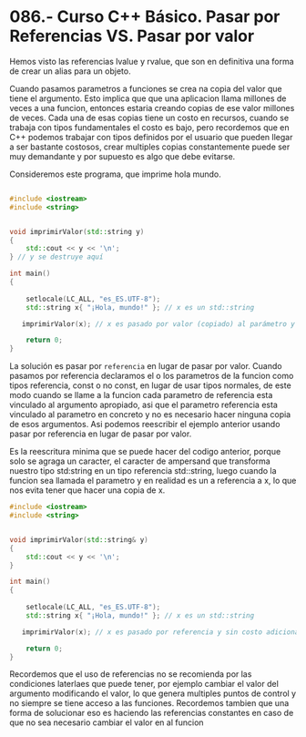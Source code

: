 086.- Curso C++ Básico. Pasar por Referencias VS. Pasar por valor
===

Hemos visto las referencias lvalue y rvalue, que son en definitiva una forma de crear un alias para un objeto.

Cuando pasamos parametros a funciones se crea na copia del valor que tiene el argumento. Esto implica que que una aplicacion llama millones de veces a una funcion, entonces estaria creando copias de ese valor millones de veces. Cada una de esas copias tiene un costo en recursos, cuando se trabaja con tipos fundamentales el costo es bajo, pero recordemos que en C++ podemos trabajar con tipos definidos por el usuario que pueden llegar a ser bastante costosos, crear multiples copias constantemente puede ser muy demandante y por supuesto es algo que debe evitarse.

Consideremos este programa, que imprime hola mundo.
```cpp

#include <iostream>
#include <string>


void imprimirValor(std::string y)
{
    std::cout << y << '\n';
} // y se destruye aquí

int main()
{
    
    setlocale(LC_ALL, "es_ES.UTF-8");
    std::string x{ "¡Hola, mundo!" }; // x es un std::string

   imprimirValor(x); // x es pasado por valor (copiado) al parámetro y (costoso)

    return 0;
}
```

La solución es pasar por `referencia` en lugar de pasar por valor. Cuando pasamos por referencia declaramos el o los parametros de la funcion como tipos referencia, const o no const, en lugar de usar tipos normales, de este modo cuando se llame a la funcion cada parametro de referencia esta vinculado al argumento apropiado, asi que el parametro referencia esta vinculado al parametro en concreto y no es necesario hacer ninguna copia de esos argumentos. Asi podemos reescribir el ejemplo anterior usando pasar por referencia en lugar de pasar por valor.

Es la reescritura minima que se puede hacer del codigo anterior, porque solo se agraga un caracter, el caracter de ampersand que transforma nuestro tipo std:string en un tipo referencia std::string, luego cuando la funcion sea llamada el parametro y en realidad es un a referencia a x, lo que nos evita tener que hacer una copia de x.
```cpp
#include <iostream>
#include <string>


void imprimirValor(std::string& y)
{
    std::cout << y << '\n';
}

int main()
{
    
    setlocale(LC_ALL, "es_ES.UTF-8");
    std::string x{ "¡Hola, mundo!" }; // x es un std::string

   imprimirValor(x); // x es pasado por referencia y sin costo adicional

    return 0;
}
```

Recordemos que el uso de referencias no se recomienda por las condiciones laterlaes que puede tener, por ejemplo cambiar el valor del argumento modificando el valor, lo que genera multiples puntos de control y no siempre se tiene acceso a las funciones. Recordemos tambien que una forma de solucionar eso es haciendo las referencias constantes en caso de que no sea necesario cambiar el valor en al funcion
